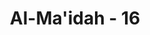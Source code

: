 ---
title: "Al-Ma'idah - 16"
no: 16
arabic_no: ١٦
ayah: يَّهْدِيْ بِهِ اللّٰهُ مَنِ اتَّبَعَ رِضْوَانَهٗ سُبُلَ السَّلٰمِ وَيُخْرِجُهُمْ مِّنَ الظُّلُمٰتِ اِلَى النُّوْرِ بِاِذْنِهٖ وَيَهْدِيْهِمْ اِلٰى صِرَاطٍ مُّسْتَقِيْمٍ
translation: "Dengan Kitab itulah Allah memberi petunjuk kepada orang yang mengikuti keridaan-Nya ke jalan keselamatan, dan (dengan Kitab itu pula) Allah mengeluarkan orang itu dari gelap gulita kepada cahaya dengan izin-Nya, dan menunjukkan ke jalan yang lurus."
tafsir: "Ayat ini menerangkan bahwa dengan Al-Qur'an Allah memimpin dan menunjuki orang-orang yang mengikuti keridaan-Nya ke jalan keselamatan dunia dan akhirat serta mengeluarkan mereka dari alam yang gelap ke alam yang terang dan menunjuki mereka jalan yang benar.\n\nAyat ini menerangkan tiga macam tuntunan yang besar faedahnya yaitu:\n\na.Mematuhi ajaran Al-Qur'an akan membawa manusia kepada keselamatan dan kebahagiaan.\n\nb.Menaati ajaran Al-Qur'an akan membebaskan manusia dari segala macam kesesatan yang ditimbulkan oleh perbuatan tahayul dan khurafat.\n\nc.Mematuhi Al-Qur'an akan menyampaikan manusia kepada tujuan terakhir dari agama, yaitu kebahagiaan dunia dan kebahagiaan akhirat."
---